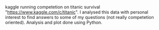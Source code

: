 kaggle running competetion on titanic survival "https://www.kaggle.com/c/titanic". I analysed this data with personal interest to find answers to some of my questions (not really competetion oriented). Analysis and plot done using Python.
